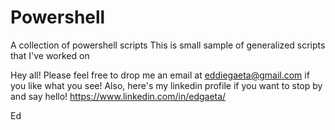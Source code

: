 # Powershell
A collection of powershell scripts 
This is small sample of generalized scripts that I've worked on

Hey all!
Please feel free to drop me an email at eddiegaeta@gmail.com if you like what you see!
Also, here's my linkedin profile if you want to stop by and say hello!
https://www.linkedin.com/in/edgaeta/

Ed

